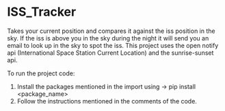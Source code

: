 # ISS_Tracker
Takes your current position and compares it against the iss position in the sky. If the iss is above you in the sky during the night it will send you an email to look up in the sky to spot the iss. This project uses the open notify api (International Space Station Current Location) and the sunrise-sunset api.

To run the project code:
1. Install the packages mentioned in the import using -> pip install <package_name>
2. Follow the instructions mentioned in the comments of the code.
